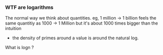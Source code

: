 

### WTF are logarithms

The normal way we think about quantities. eg, 1 million -> 1 billion feels the same quantitiy as 1000 -> 1 Million but it's about 1000 times bigger than the intuition

- the density of primes around a value is around the natural log.


What is logn ?



